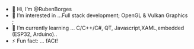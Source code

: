 - 👋 Hi, I’m @RubenBorges
- 👀 I’m interested in ...Full stack development; OpenGL & Vulkan Graphics ;
- 🌱 I’m currently learning ... C/C++/C#, QT, Javascript,XAML,embedded (ESP32, Arduino)..
- ⚡ Fun fact: ... fACt!

<!---
RubenBorges/RubenBorges is a ✨ special ✨ repository because its `README.md` (this file) appears on your GitHub profile.
You can click the Preview link to take a look at your changes.
--->
